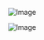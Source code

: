 ![Image](https://github.com/user-attachments/assets/a6fc5545-ed56-48a3-8e0c-1eac002ccba5)

![Image](https://github.com/user-attachments/assets/523cee08-0e09-47a7-add2-32741c7159ce)

